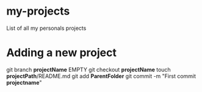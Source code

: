 # my-projects
List of all my personals projects

# Adding a new project
git branch **projectName** EMPTY
git checkout **projectName**
touch **projectPath**/README.md
git add **ParentFolder** 
git commit -m "First commit **projectname**"
